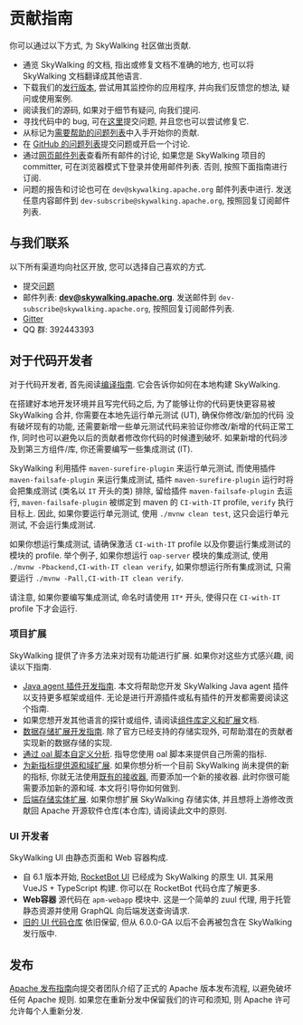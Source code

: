 # 贡献指南

你可以通过以下方式, 为 SkyWalking 社区做出贡献.

- 通览 SkyWalking 的文档, 指出或修复文档不准确的地方, 也可以将 SkyWalking 文档翻译成其他语言.
- 下载我们的[发行版本](http://skywalking.apache.org/downloads/), 尝试用其监控你的应用程序, 并向我们反馈您的想法, 疑问或使用案例.
- 阅读我们的源码, 如果对于细节有疑问, 向我们提问.
- 寻找代码中的 bug, 可在[这里](https://github.com/apache/skywalking/issues)提交问题, 并且您也可以尝试修复它.
- 从标记为[需要帮助的问题列表](https://github.com/apache/skywalking/issues?q=is%3Aopen+is%3Aissue+label%3A%22help+wanted%22)中入手开始你的贡献.
- 在 [GitHub 的问题列表](https://github.com/apache/skywalking/issues/new)提交问题或开启一个讨论.
- 通过[网页邮件列表](https://lists.apache.org/list.html?dev@skywalking.apache.org)查看所有邮件的讨论, 如果您是 SkyWalking 项目的 committer, 可在浏览器模式下登录并使用邮件列表. 否则, 按照下面指南进行订阅.
- 问题的报告和讨论也可在 `dev@skywalking.apache.org` 邮件列表中进行.
发送任意内容邮件到 `dev-subscribe@skywalking.apache.org`, 按照回复订阅邮件列表.

## 与我们联系

以下所有渠道均向社区开放, 您可以选择自己喜欢的方式.

* 提交[问题](https://github.com/apache/skywalking/issues)
* 邮件列表: **dev@skywalking.apache.org**. 发送邮件到 `dev-subscribe@skywalking.apache.org`, 按照回复订阅邮件列表.
* [Gitter](https://gitter.im/openskywalking/Lobby)
* QQ 群: 392443393

## 对于代码开发者

对于代码开发者, 首先阅读[编译指南](How-to-build.md). 它会告诉你如何在本地构建 SkyWalking.

在搭建好本地开发环境并且写完代码之后, 为了能够让你的代码更快更容易被 SkyWalking 合并, 你需要在本地先运行单元测试 (UT), 确保你修改/新加的代码
没有破坏现有的功能, 还需要新增一些单元测试代码来验证你修改/新增的代码正常工作, 同时也可以避免以后的贡献者修改你代码的时候遭到破坏.
如果新增的代码涉及到第三方组件/库, 你还需要编写一些集成测试 (IT).

SkyWalking 利用插件 `maven-surefire-plugin` 来运行单元测试, 而使用插件 `maven-failsafe-plugin` 来运行集成测试,
插件 `maven-surefire-plugin` 运行时将会把集成测试 (类名以 `IT` 开头的类) 排除, 留给插件 `maven-failsafe-plugin` 去运行,
`maven-failsafe-plugin` 被绑定到 maven 的 `CI-with-IT` profile, `verify` 执行目标上. 因此, 如果你要运行单元测试,
使用 `./mvnw clean test`, 这只会运行单元测试, 不会运行集成测试.

如果你想运行集成测试, 请确保激活 `CI-with-IT` profile 以及你要运行集成测试的模块的 profile.
举个例子, 如果你想运行 `oap-server` 模块的集成测试, 使用 `./mvnw -Pbackend,CI-with-IT clean verify`,
如果你想运行所有集成测试, 只需要运行 `./mvnw -Pall,CI-with-IT clean verify`.

请注意, 如果你要编写集成测试, 命名时请使用 `IT*` 开头, 使得只在 `CI-with-IT` profile 下才会运行.

### 项目扩展

SkyWalking 提供了许多方法来对现有功能进行扩展. 如果你对这些方式感兴趣, 阅读以下指南.

- [Java agent 插件开发指南](Java-Plugin-Development-Guide.md). 本文将帮助您开发 SkyWalking Java agent 插件以支持更多框架或组件. 无论是进行开源插件或私有插件的开发都需要阅读这个指南.
- 如果您想开发其他语言的探针或组件, 请阅读[组件库定义和扩展](Component-library-settings.md)文档.
- [数据存储扩展开发指南](storage-extention.md). 除了官方已经支持的存储实现外, 可帮助潜在的贡献者实现新的数据存储的实现.
- [通过 oal 脚本自定义分析](write-oal.md). 指导您使用 oal 脚本来提供自己所需的指标.
- [为新指标提供源和域扩展](source-extension.md). 如果你想分析一个目前 SkyWalking 尚未提供的新的指标, 你就无法使用[既有的接收器](../setup/backend/backend-receivers.md), 
而要添加一个新的接收器. 此时你很可能需要添加新的源和域. 本文将引导你如何做到.
- [后端存储实体扩展](inventory-extension.md). 如果你想扩展 SkyWalking 存储实体, 并且想将上游修改贡献回 Apache 开源软件仓库(本仓库), 请阅读此文中的原则.

### UI 开发者

SkyWalking UI 由静态页面和 Web 容器构成.

- 自 6.1 版本开始, [RocketBot UI](https://github.com/apache/skywalking-rocketbot-ui) 已经成为 SkyWalking 的原生 UI. 其采用 VueJS + TypeScript 构建. 你可以在 RocketBot 代码仓库了解更多.
- **Web容器** 源代码在 `apm-webapp` 模块中. 这是一个简单的 zuul 代理, 用于托管静态资源并使用 GraphQL 向后端发送查询请求.
- [旧的 UI 代码仓库](https://github.com/apache/skywalking-ui) 依旧保留, 但从 6.0.0-GA 以后不会再被包含在 SkyWalking 发行版中.

## 发布

[Apache 发布指南](How-to-release.md)向提交者团队介绍了正式的 Apache 版本发布流程, 以避免破坏任何 Apache 规则. 如果您在重新分发中保留我们的许可和须知, 则 Apache 许可允许每个人重新分发.
